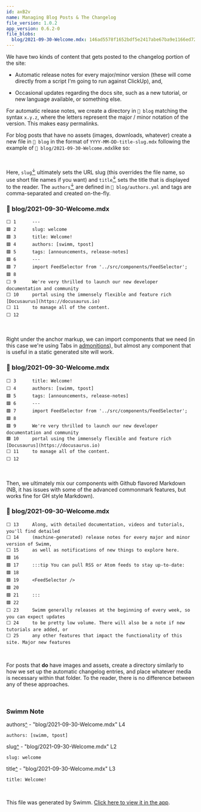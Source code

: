 ```yaml
---
id: axB2v
name: Managing Blog Posts & The Changelog
file_version: 1.0.2
app_version: 0.6.2-0
file_blobs:
  blog/2021-09-30-Welcome.mdx: 146ad5578f1652bdf5e2417abe67ba9e1166ed72
---
```


We have two kinds of content that gets posted to the changelog portion of the site:

*   Automatic release notes for every major/minor version (these will come directly from a script I'm going to run against ClickUp), and,
    
*   Occasional updates regarding the docs site, such as a new tutorial, or new language available, or something else.
    

For automatic release notes, we create a directory in `📄 blog` matching the syntax `x.y.z`, where the letters represent the major / minor notation of the version. This makes easy permalinks.

For blog posts that have no assets (images, downloads, whatever) create a new file in `📄 blog` in the format of `YYYY-MM-DD-title-slug.mdx` following the example of `📄 blog/2021-09-30-Welcome.mdx`like so:

<br/>

Here, `slug`[<sup id="26dAAC">↓</sup>](#f-26dAAC) ultimately sets the URL slug (this overrides the file name, so use short file names if you want) and `title`[<sup id="1PMnNf">↓</sup>](#f-1PMnNf) sets the title that is displayed to the reader. The `authors`[<sup id="Z2ju5Ai">↓</sup>](#f-Z2ju5Ai) are defined in `📄 blog/authors.yml` and tags are comma-separated and created on-the-fly.
<!-- NOTE-swimm-snippet: the lines below link your snippet to Swimm -->
### 📄 blog/2021-09-30-Welcome.mdx
```mdx
⬜ 1      ---
🟩 2      slug: welcome
🟩 3      title: Welcome!
🟩 4      authors: [swimm, tpost] 
🟩 5      tags: [announcements, release-notes]
🟩 6      ---
🟩 7      import FeedSelector from '../src/components/FeedSelector';
🟩 8      
⬜ 9      We're very thrilled to launch our new developer documentation and community 
⬜ 10     portal using the immensely flexible and feature rich [Docusaurus](https://docusaurus.io) 
⬜ 11     to manage all of the content.
⬜ 12     
```

<br/>

Right under the anchor markup, we can import components that we need (in this case we're using Tabs in [admonitions](https://docusaurus.io/docs/markdown-features/admonitions)), but almost any component that is useful in a static generated site will work.
<!-- NOTE-swimm-snippet: the lines below link your snippet to Swimm -->
### 📄 blog/2021-09-30-Welcome.mdx
```mdx
⬜ 3      title: Welcome!
⬜ 4      authors: [swimm, tpost] 
🟩 5      tags: [announcements, release-notes]
🟩 6      ---
🟩 7      import FeedSelector from '../src/components/FeedSelector';
🟩 8      
🟩 9      We're very thrilled to launch our new developer documentation and community 
🟩 10     portal using the immensely flexible and feature rich [Docusaurus](https://docusaurus.io) 
⬜ 11     to manage all of the content.
⬜ 12     
```

<br/>

Then, we ultimately mix our components with Github flavored Markdown (NB, it has issues with some of the advanced commonmark features, but works fine for GH style Markdown).
<!-- NOTE-swimm-snippet: the lines below link your snippet to Swimm -->
### 📄 blog/2021-09-30-Welcome.mdx
```mdx
⬜ 13     Along, with detailed documentation, videos and tutorials, you'll find detailed 
⬜ 14     (machine-generated) release notes for every major and minor version of Swimm, 
⬜ 15     as well as notifications of new things to explore here. 
🟩 16     
🟩 17     :::tip You can pull RSS or Atom feeds to stay up-to-date:
🟩 18     
🟩 19     <FeedSelector />
🟩 20     
🟩 21     :::
🟩 22     
⬜ 23     Swimm generally releases at the beginning of every week, so you can expect updates
⬜ 24     to be pretty low volume. There will also be a note if new tutorials are added, or
⬜ 25     any other features that impact the functionality of this site. Major new features
```

<br/>

For posts that **do** have images and assets, create a directory similarly to how we set up the automatic changelog entries, and place whatever media is necessary within that folder. To the reader, there is no difference between any of these approaches.

<br/>

<!-- THIS IS AN AUTOGENERATED SECTION. DO NOT EDIT THIS SECTION DIRECTLY -->
### Swimm Note

<span id="f-Z2ju5Ai">authors</span>[^](#Z2ju5Ai) - "blog/2021-09-30-Welcome.mdx" L4
```mdx
authors: [swimm, tpost] 
```

<span id="f-26dAAC">slug</span>[^](#26dAAC) - "blog/2021-09-30-Welcome.mdx" L2
```mdx
slug: welcome
```

<span id="f-1PMnNf">title</span>[^](#1PMnNf) - "blog/2021-09-30-Welcome.mdx" L3
```mdx
title: Welcome!
```

<br/>

This file was generated by Swimm. [Click here to view it in the app](https://app.swimm.io/#/repos/Z2l0aHViJTNBJTNBZG9jcy5zd2ltbS5pbyUzQSUzQXN3aW1taW8=/docs/axB2v).